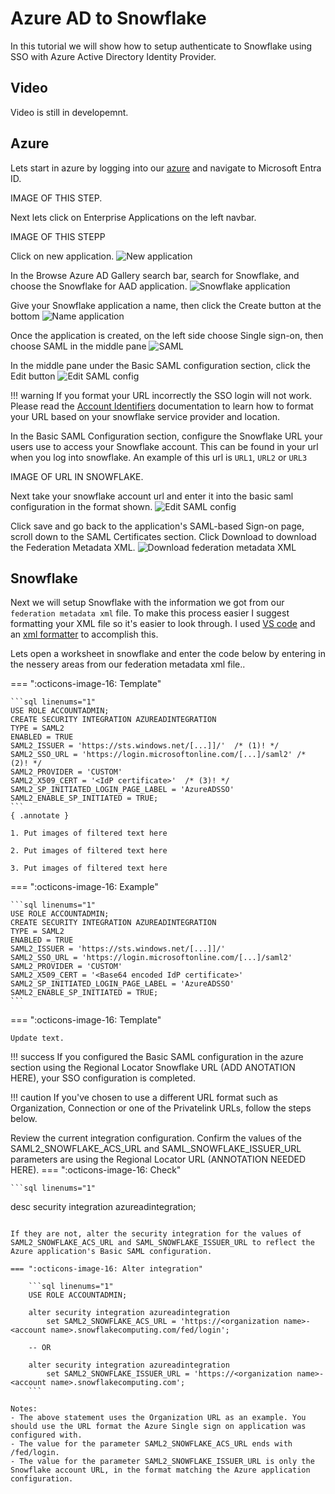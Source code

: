 # Azure AD to Snowflake
In this tutorial we will show how to setup authenticate to Snowflake using SSO with Azure Active Directory Identity Provider. 

## Video
Video is still in developemnt.

## Azure
Lets start in azure by logging into our [azure](https://portal.azure.com/) and navigate to Microsoft Entra ID.

IMAGE OF THIS STEP.

Next lets click on Enterprise Applications on the left navbar.

IMAGE OF THIS STEPP

Click on new application.
![New application](images/1.jpeg)

In the Browse Azure AD Gallery search bar, search for Snowflake, and choose the Snowflake for AAD application.
![Snowflake application](images/2.jpeg)

Give your Snowflake application a name, then click the Create button at the bottom
![Name application](images/3.jpeg)

Once the application is created, on the left side choose Single sign-on, then choose SAML in the middle pane
![SAML](images/4.jpeg)

In the middle pane under the Basic SAML configuration section, click the Edit button
![Edit SAML config](images/5.jpeg)

!!! warning
    If you format your URL incorrectly the SSO login will not work. Please read the [Account Identifiers](https://docs.snowflake.com/en/user-guide/admin-account-identifier#non-vps-account-locator-formats-by-cloud-platform-and-regionr) documentation to learn how to format your URL based on your snowflake service provider and location. 

In the Basic SAML Configuration section, configure the Snowflake URL your users use to access your Snowflake account. This can be found in your url when you log into snowflake. An example of this url is ``URL1``, ``URL2`` or ``URL3``

IMAGE OF URL IN SNOWFLAKE.

Next take your snowflake account url and enter it into the basic saml configuration in the format shown.
![Edit SAML config](images/6.jpeg)

Click save and go back to the application's SAML-based Sign-on page, scroll down to the SAML Certificates section. Click Download to download the Federation Metadata XML.
![Download federation metadata XML](images/7.jpeg)

## Snowflake
Next we will setup Snowflake with the information we got from our ``federation metadata xml`` file. To make this process easier I suggest formatting your XML file so it's easier to look through. I used [VS code](#) and an [xml formatter](#) to accomplish this.

Lets open a worksheet in snowflake and enter the code below by entering in the nessery areas from our federation metadata xml file..

=== ":octicons-image-16: Template"

    ```sql linenums="1"
    USE ROLE ACCOUNTADMIN;
    CREATE SECURITY INTEGRATION AZUREADINTEGRATION
    TYPE = SAML2
    ENABLED = TRUE
    SAML2_ISSUER = 'https://sts.windows.net/[...]]/'  /* (1)! */
    SAML2_SSO_URL = 'https://login.microsoftonline.com/[...]/saml2' /* (2)! */
    SAML2_PROVIDER = 'CUSTOM'
    SAML2_X509_CERT = '<IdP certificate>'  /* (3)! */
    SAML2_SP_INITIATED_LOGIN_PAGE_LABEL = 'AzureADSSO'
    SAML2_ENABLE_SP_INITIATED = TRUE;
    ```
    { .annotate }

    1. Put images of filtered text here

    2. Put images of filtered text here

    3. Put images of filtered text here

=== ":octicons-image-16: Example"

    ```sql linenums="1"
    USE ROLE ACCOUNTADMIN;
    CREATE SECURITY INTEGRATION AZUREADINTEGRATION
    TYPE = SAML2
    ENABLED = TRUE
    SAML2_ISSUER = 'https://sts.windows.net/[...]]/' 
    SAML2_SSO_URL = 'https://login.microsoftonline.com/[...]/saml2'
    SAML2_PROVIDER = 'CUSTOM'
    SAML2_X509_CERT = '<Base64 encoded IdP certificate>' 
    SAML2_SP_INITIATED_LOGIN_PAGE_LABEL = 'AzureADSSO'
    SAML2_ENABLE_SP_INITIATED = TRUE;
    ```

=== ":octicons-image-16: Template"

    Update text.

!!! success
    If you configured the Basic SAML configuration in the azure section using the Regional Locator Snowflake URL  (ADD ANOTATION HERE), your SSO configuration is completed.

!!! caution
    If you've chosen to use a different URL format such as Organization, Connection or one of the Privatelink URLs, follow the steps below. 

Review the current integration configuration. Confirm the values of the SAML2_SNOWFLAKE_ACS_URL and SAML_SNOWFLAKE_ISSUER_URL parameters are using the Regional Locator URL (ANNOTATION NEEDED HERE). 
=== ":octicons-image-16: Check"

    ```sql linenums="1"
desc security integration azureadintegration;
```

If they are not, alter the security integration for the values of SAML2_SNOWFLAKE_ACS_URL and SAML_SNOWFLAKE_ISSUER_URL to reflect the Azure application's Basic SAML configuration.

=== ":octicons-image-16: Alter integration"

    ```sql linenums="1"
    USE ROLE ACCOUNTADMIN;

    alter security integration azureadintegration 
        set SAML2_SNOWFLAKE_ACS_URL = 'https://<organization name>-<account name>.snowflakecomputing.com/fed/login';
    
    -- OR

    alter security integration azureadintegration
        set SAML2_SNOWFLAKE_ISSUER_URL = 'https://<organization name>-<account name>.snowflakecomputing.com';
    ```

Notes:
- The above statement uses the Organization URL as an example. You should use the URL format the Azure Single sign on application was configured with. 
- The value for the parameter SAML2_SNOWFLAKE_ACS_URL ends with /fed/login.
- The value for the parameter SAML2_SNOWFLAKE_ISSUER_URL is only the Snowflake account URL, in the format matching the Azure application configuration.